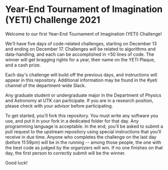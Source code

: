 # Year-End Tournament of Imagination (YETI) Challenge 2021

Welcome to our first Year-End Tournament of Imagination (YETI) Challenge! 

We'll have five days of code-related challenges, starting on December 13 and ending on December 17. Challenges will be related to algorithms and data-handling, and each can be accomplished in <50 lines of code. The winner will get bragging rights for a year, their name on the YETI Plaque, and a cash prize. 

Each day's challenge will build off the previous days, and instructions will appear in this repository. Additional information may be found in the #yeti channel of the department-wide Slack. 

Any graduate student or undergraduate major in the Department of Physics and Astronomy at UTK can participate. If you are in a research position, please check with your advisor before participating.

To get started, you'll fork this repository. You must write any software you use, and put it in your fork in a dedicated folder for that day. Any programming language is acceptable. In the end, you'll be asked to submit a pull request to the upstream repository using special instructions that you'll receive in due time. Anyone who completes the challenge on the last day (before 11:59pm) will be in the running -- among those people, the one with the best code as judged by the organizers will win. If no one finishes on that day, the first person to correctly submit will be the winner.

Good luck!
